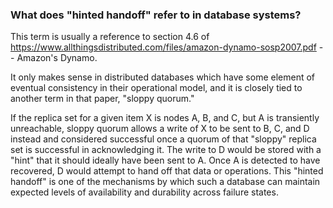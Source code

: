 ### What does "hinted handoff" refer to in database systems?

This term is usually a reference to section 4.6 of https://www.allthingsdistributed.com/files/amazon-dynamo-sosp2007.pdf -- Amazon's Dynamo.

It only makes sense in distributed databases which have some element of eventual consistency in their operational model, and it is closely tied to another term in that paper, "sloppy quorum."

If the replica set for a given item X is nodes A, B, and C, but A is transiently unreachable, sloppy quorum allows a write of X to be sent to B, C, and D instead and considered successful once a quorum of that "sloppy" replica set is successful in acknowledging it. The write to D would be stored with a "hint" that it should ideally have been sent to A. Once A is detected to have recovered, D would attempt to hand off that data or operations. This "hinted handoff" is one of the mechanisms by which such a database can maintain expected levels of availability and durability across failure states.

